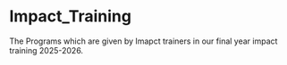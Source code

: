 # Impact_Training
The Programs which are given by Imapct trainers in our final year impact training 2025-2026.

